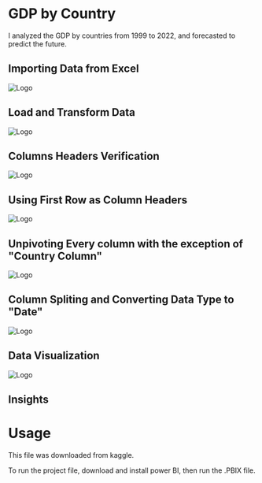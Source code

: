 # GDP by Country

I analyzed the GDP by countries from 1999 to 2022, and forecasted to predict the future.

## Importing Data from Excel

![Logo](https://github.com/njimonda/GDP-by-Country-1999-2022/blob/main/steps/1.png)

## Load and Transform Data

![Logo](https://github.com/njimonda/GDP-by-Country-1999-2022/blob/main/steps/2.png)

## Columns Headers Verification

![Logo](https://github.com/njimonda/GDP-by-Country-1999-2022/blob/main/steps/3.png)

## Using First Row as Column Headers

![Logo](https://github.com/njimonda/GDP-by-Country-1999-2022/blob/main/steps/4.png)

## Unpivoting Every column with the exception of "Country Column"

![Logo](https://github.com/njimonda/GDP-by-Country-1999-2022/blob/main/steps/6.png)

## Column Spliting and Converting Data Type to "Date"

![Logo](https://github.com/njimonda/GDP-by-Country-1999-2022/blob/main/steps/7.png)


## Data Visualization

![Logo](https://github.com/njimonda/GDP-by-Country-1999-2022/blob/main/steps/9.png)

## Insights


# Usage

This file was downloaded from kaggle. 


To run the project file, download and install power BI, then run the .PBIX file. 


